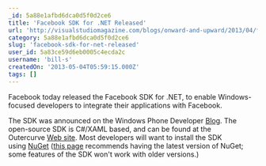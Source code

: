 ```yaml
---
_id: 5a88e1afbd6dca0d5f0d2ce6
title: 'Facebook SDK for .NET Released'
url: 'http://visualstudiomagazine.com/blogs/onward-and-upward/2013/04/facebook-sdk-for-net-released.aspx'
category: 5a88e1afbd6dca0d5f0d2ce6
slug: 'facebook-sdk-for-net-released'
user_id: 5a83ce59d6eb0005c4ecda2c
username: 'bill-s'
createdOn: '2013-05-04T05:59:15.000Z'
tags: []
---
```


Facebook today released the Facebook SDK for .NET, to enable Windows-focused developers to integrate their applications with Facebook.

The SDK was announced on the Windows Phone Developer <a href="http://blogs.windows.com/windows_phone/b/wpdev/archive/2013/04/18/facebook-sdk-for-net-featured-in-the-facebook-technology-partner-program.aspx" target="_blank">Blog</a>. The open-source SDK is C#/XAML based, and can be found at the Outercurve <a href="http://facebooksdk.net/" target="_blank">Web site</a>. Most developers will want to install the SDK using <a href="https://github.com/facebook-csharp-sdk/facebook-csharp-sdk" target="_blank">NuGet</a> (<a href="http://facebooksdk.net/docs/web/getting-started" target="_blank">this page</a> recommends having the latest version of NuGet; some features of the SDK won't work with older versions.)
